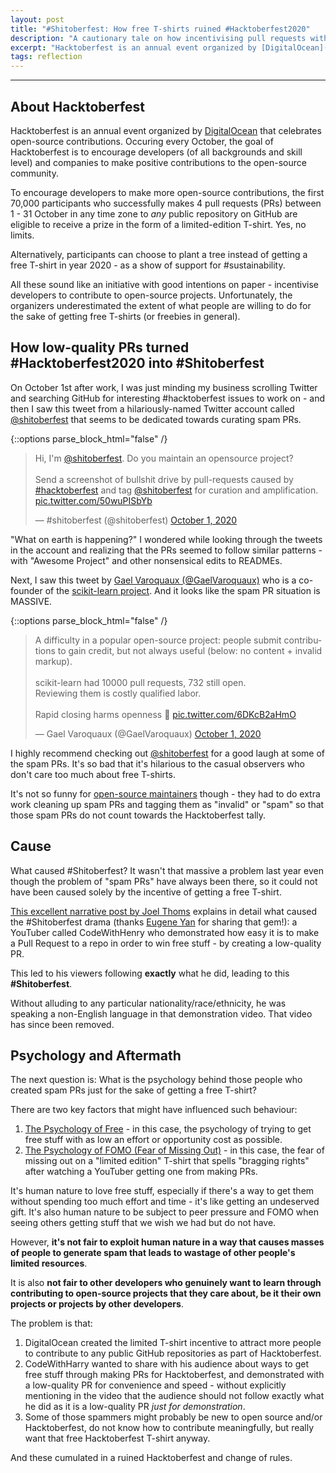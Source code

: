 ```yaml
---
layout: post
title: "#Shitoberfest: How free T-shirts ruined #Hacktoberfest2020"
description: "A cautionary tale on how incentivising pull requests with free T-shirts indirectly led to a ruined experience for open-source contributors"
excerpt: "Hacktoberfest is an annual event organized by [DigitalOcean](https://digitalocean.com) that celebrates open-source contributions. Occuring every October, the goal of Hacktoberfest is to encourage developers (of all backgrounds and skill level) and companies to make positive contributions to the open-source community. All these sound like an initiative with good intentions on paper - incentivise developers to contribute to open-source projects. Unfortunately, the organizers underestimated the extent of what people are willing to do for the sake of getting free T-shirts (or freebies in general)."
tags: reflection
---
```

---

## About Hacktoberfest

Hacktoberfest is an annual event organized by [DigitalOcean](https://digitalocean.com) that celebrates open-source contributions. Occuring every October, the goal of Hacktoberfest is to encourage developers (of all backgrounds and skill level) and companies to make positive contributions to the open-source community.

To encourage developers to make more open-source contributions, the first 70,000 participants who successfully makes 4 pull requests (PRs) between 1 - 31 October in any time zone to *any* public repository on GitHub are eligible to receive a prize in the form of a limited-edition T-shirt. Yes, no limits.

Alternatively, participants can choose to plant a tree instead of getting a free T-shirt in year 2020 - as a show of support for #sustainability.

All these sound like an initiative with good intentions on paper - incentivise developers to contribute to open-source projects. Unfortunately, the organizers underestimated the extent of what people are willing to do for the sake of getting free T-shirts (or freebies in general).

## How low-quality PRs turned #Hacktoberfest2020 into #Shitoberfest

On October 1st after work, I was just minding my business scrolling Twitter and searching GitHub for interesting #hacktoberfest issues to work on - and then I saw this tweet from a hilariously-named Twitter account called [@shitoberfest](https://twitter.com/shitoberfest) that seems to be dedicated towards curating spam PRs.

{::options parse_block_html="false" /}

<div class="center">

<blockquote class="twitter-tweet"><p lang="en" dir="ltr">Hi, I&#39;m <a href="https://twitter.com/shitoberfest?ref_src=twsrc%5Etfw">@shitoberfest</a>. Do you maintain an opensource project? <br><br>Send a screenshot of bullshit drive by pull-requests caused by <a href="https://twitter.com/hashtag/hacktoberfest?src=hash&amp;ref_src=twsrc%5Etfw">#hacktoberfest</a> and tag <a href="https://twitter.com/shitoberfest?ref_src=twsrc%5Etfw">@shitoberfest</a> for curation and amplification. <a href="https://t.co/50wuPISbYb">pic.twitter.com/50wuPISbYb</a></p>&mdash; #shitoberfest (@shitoberfest) <a href="https://twitter.com/shitoberfest/status/1311646233128181760?ref_src=twsrc%5Etfw">October 1, 2020</a></blockquote> <script async src="https://platform.twitter.com/widgets.js" charset="utf-8"></script> 

</div>

"What on earth is happening?" I wondered while looking through the tweets in the account and realizing that the PRs seemed to follow similar patterns - with "Awesome Project" and other nonsensical edits to READMEs.

Next, I saw this tweet by [Gael Varoquaux (@GaelVaroquaux)](https://twitter.com/GaelVaroquaux) who is a co-founder of the [scikit-learn project](https://scikit-learn.org). And it looks like the spam PR situation is MASSIVE.

{::options parse_block_html="false" /}

<div class="center">

<blockquote class="twitter-tweet"><p lang="en" dir="ltr">A difficulty in a popular open-source project: people submit contributions to gain credit, but not always useful (below: no content + invalid markup).<br><br>scikit-learn had 10000 pull requests, 732 still open.<br>Reviewing them is costly qualified labor.<br><br>Rapid closing harms openness 🤷 <a href="https://t.co/6DKcB2aHmO">pic.twitter.com/6DKcB2aHmO</a></p>&mdash; Gael Varoquaux (@GaelVaroquaux) <a href="https://twitter.com/GaelVaroquaux/status/1311582305559998465?ref_src=twsrc%5Etfw">October 1, 2020</a></blockquote> <script async src="https://platform.twitter.com/widgets.js" charset="utf-8"></script> 

</div>

I highly recommend checking out [@shitoberfest](https://twitter.com/shitoberfest) for a good laugh at some of the spam PRs. It's so bad that it's hilarious to the casual observers who don't care too much about free T-shirts.

It's not so funny for [open-source maintainers](https://blog.domenic.me/hacktoberfest/) though - they had to do extra work cleaning up spam PRs and tagging them as "invalid" or "spam" so that those spam PRs do not count towards the Hacktoberfest tally.

## Cause

What caused #Shitoberfest? It wasn't that massive a problem last year even though the problem of "spam PRs" have always been there, so it could not have been caused solely by the incentive of getting a free T-shirt.

[This excellent narrative post by Joel Thoms](https://joel.net/how-one-guy-ruined-hacktoberfest2020-drama) explains in detail what caused the #Shitoberfest drama (thanks [Eugene Yan](https://twitter.com/eugeneyan) for sharing that gem!): a YouTuber called CodeWithHenry who demonstrated how easy it is to make a Pull Request to a repo in order to win free stuff - by creating a low-quality PR.

This led to his viewers following **exactly** what he did, leading to this **#Shitoberfest**.

Without alluding to any particular nationality/race/ethnicity, he was speaking a non-English language in that demonstration video. That video has since been removed.

## Psychology and Aftermath

The next question is: What is the psychology behind those people who created spam PRs just for the sake of getting a free T-shirt?

There are two key factors that might have influenced such behaviour:

1. [The Psychology of Free](https://thedecisionlab.com/insights/consumer-insights/impact-free-consumer-decision-making/) - in this case, the psychology of trying to get free stuff with as low an effort or opportunity cost as possible.
2. [The Psychology of FOMO (Fear of Missing Out)](https://online.king.edu/news/psychology-of-fomo/) - in this case, the fear of missing out on a "limited edition" T-shirt that spells "bragging rights" after watching a YouTuber getting one from making PRs.

It's human nature to love free stuff, especially if there's a way to get them without spending too much effort and time - it's like getting an undeserved gift. It's also human nature to be subject to peer pressure and FOMO when seeing others getting stuff that we wish we had but do not have.

However, **it's not fair to exploit human nature in a way that causes masses of people to generate spam that leads to wastage of other people's limited resources**.

It is also **not fair to other developers who genuinely want to learn through contributing to open-source projects that they care about, be it their own projects or projects by other developers**.

The problem is that:

1. DigitalOcean created the limited T-shirt incentive to attract more people to contribute to any public GitHub repositories as part of Hacktoberfest.
2. CodeWithHarry wanted to share with his audience about ways to get free stuff through making PRs for Hacktoberfest, and demonstrated with a low-quality PR for convenience and speed - without explicitly mentioning in the video that the audience should not follow exactly what he did as it is a low-quality PR *just for demonstration*.
3. Some of those spammers might probably be new to open source and/or Hacktoberfest, do not know how to contribute meaningfully, but really want that free Hacktoberfest T-shirt anyway.

And these cumulated in a ruined Hacktoberfest and change of rules.